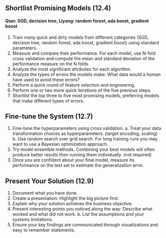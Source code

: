 ## Shortlist Promising Models (12.4)

#### Qian: SGD, decision tree, Liyang: random forest, ada boost, gradient boost

1. Train many quick and dirty models from different categories (SGD, decision tree, random forest, ada boost, gradient boost) using standard parameters. 
2. Measure and compare their performance. For each model, use N-fold cross validation and compute the mean and standard deviation of the performance measure on the N folds.
3. Analyze the most significant attributes for each algorithm.
4. Analyze the types of errors the models make: What data would a human have used to avoid these errors?
5. Perform a quick round of feature selection and engineering.
6. Perform one or two more quick iterations of the five previous steps.
7. Shortlist the top three to five most promising models, preferring models that make different types of errors.

## Fine-tune the System (12.7)

1. Fine-tune the hyperparameters using cross validation.
    a. Treat your data transformation choices as hyperparameters. (target encoding, scaling)
    b. Use random search over grid search. For long training runs you may want to use a Bayesian optimization approach. 
2. Try model ensemble methods. Combining your best models will often produce better results then running them individually. (not required)
3. Once you are confident about your final model, measure its performance on the test set to estimate the generalization error.

## Present Your Solution (12.9)

1. Document what you have done.
2. Create a presentation: Highlight the big picture first.
3. Explain why your solution achieves the business objective.
4. Present interesting points you noticed along the way: Describe what worked and what did not work.
b. List the assumptions and your systems limitations.
5. Ensure your key findings are communicated through visualizations and easy to remember statements.
